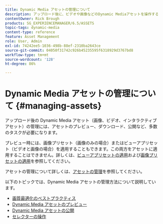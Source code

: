 ```yaml
---
title: Dynamic Media アセットの管理について
description: アップロード後に、ビデオや画像などのDynamic Mediaアセットを操作する方法について説明します。 アセットのプレビューやダウンロード、公開を行うことができます。
contentOwner: Rick Brough
products: SG_EXPERIENCEMANAGER/6.5/ASSETS
topic-tags: dynamic-media
content-type: reference
feature: Asset Management
role: User, Admin
exl-id: 74242ee5-1036-498b-88ef-2310ba2643ce
source-git-commit: 04050f31742c926b45235595f6318929d3767bd8
workflow-type: tm+mt
source-wordcount: '128'
ht-degree: 86%

---
```


# Dynamic Media アセットの管理について {#managing-assets}

アップロード後の Dynamic Media アセット（画像、ビデオ、インタラクティブアセット）の管理には、アセットのプレビュー、ダウンロード、公開など、多数のタスクが必要になります。

プレビュー時には、画像プリセット（画像のみの場合）またはビューアプリセット（ビデオと画像の場合）を適用することもできます。この両方をアセットに適用することはできません。詳しくは、[ビューアプリセットの適用](/help/assets/viewer-presets.md)および[画像プリセットの適用](/help/assets/image-sets.md)を参照してください。

アセットの管理について詳しくは、[アセットの管理](/help/assets/manage-assets.md)を参照してください。

以下のトピックでは、Dynamic Media アセットの管理方法について説明しています。

* [画質最適化のベストプラクティス](/help/assets/best-practices-for-optimizing-the-quality-of-your-images.md)
* [Dynamic Media アセットのプレビュー](/help/assets/previewing-assets.md)
* [Dynamic Media アセットの公開](/help/assets/publishing-dynamicmedia-assets.md)
* [セレクターの操作](/help/assets/working-with-selectors.md)
